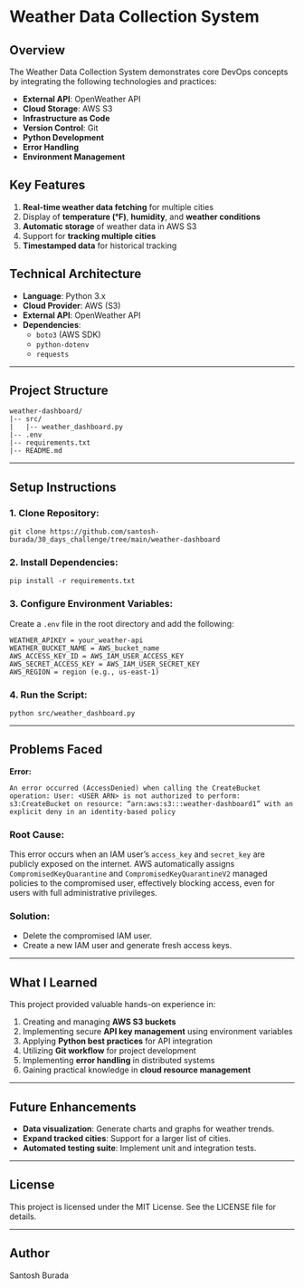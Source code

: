 # Weather Data Collection System

## Overview
The Weather Data Collection System demonstrates core DevOps concepts by integrating the following technologies and practices:

- **External API**: OpenWeather API
- **Cloud Storage**: AWS S3
- **Infrastructure as Code**
- **Version Control**: Git
- **Python Development**
- **Error Handling**
- **Environment Management**

## Key Features
1. **Real-time weather data fetching** for multiple cities
2. Display of **temperature (°F)**, **humidity**, and **weather conditions**
3. **Automatic storage** of weather data in AWS S3
4. Support for **tracking multiple cities**
5. **Timestamped data** for historical tracking

## Technical Architecture
- **Language**: Python 3.x
- **Cloud Provider**: AWS (S3)
- **External API**: OpenWeather API
- **Dependencies**:
  - `boto3` (AWS SDK)
  - `python-dotenv`
  - `requests`

---

## Project Structure
```
weather-dashboard/
|-- src/
|   |-- weather_dashboard.py
|-- .env
|-- requirements.txt
|-- README.md
```

---

## Setup Instructions

### 1. Clone Repository:
```
git clone https://github.com/santosh-burada/30_days_challenge/tree/main/weather-dashboard
```

### 2. Install Dependencies:
```
pip install -r requirements.txt
```

### 3. Configure Environment Variables:
Create a `.env` file in the root directory and add the following:
```
WEATHER_APIKEY = your_weather-api
WEATHER_BUCKET_NAME = AWS_bucket_name
AWS_ACCESS_KEY_ID = AWS_IAM_USER_ACCESS_KEY
AWS_SECRET_ACCESS_KEY = AWS_IAM_USER_SECRET_KEY
AWS_REGION = region (e.g., us-east-1)
```

### 4. Run the Script:
```
python src/weather_dashboard.py
```

---

## Problems Faced

**Error:**
```
An error occurred (AccessDenied) when calling the CreateBucket operation: User: <USER ARN> is not authorized to perform: s3:CreateBucket on resource: “arn:aws:s3:::weather-dashboard1” with an explicit deny in an identity-based policy
```

### Root Cause:
This error occurs when an IAM user’s `access_key` and `secret_key` are publicly exposed on the internet. AWS automatically assigns `CompromisedKeyQuarantine` and `CompromisedKeyQuarantineV2` managed policies to the compromised user, effectively blocking access, even for users with full administrative privileges.

### Solution:
- Delete the compromised IAM user.
- Create a new IAM user and generate fresh access keys.

---

## What I Learned
This project provided valuable hands-on experience in:

1. Creating and managing **AWS S3 buckets**
2. Implementing secure **API key management** using environment variables
3. Applying **Python best practices** for API integration
4. Utilizing **Git workflow** for project development
5. Implementing **error handling** in distributed systems
6. Gaining practical knowledge in **cloud resource management**

---

## Future Enhancements

- **Data visualization**: Generate charts and graphs for weather trends.
- **Expand tracked cities**: Support for a larger list of cities.
- **Automated testing suite**: Implement unit and integration tests.

---

## License
This project is licensed under the MIT License. See the LICENSE file for details.

---

## Author
Santosh Burada